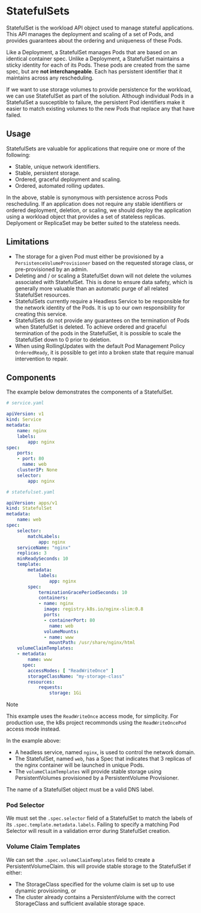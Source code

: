 # StatefulSets

StatefulSet is the workload API object used to manage stateful applications.
This API manages the deployment and scaling of a set of Pods, and provides
guarantees about the ordering and uniqueness of these Pods.

Like a Deployment, a StatefulSet manages Pods that are based on an identical
container spec. Unlike a Deployment, a StatefulSet maintains a sticky identity
for each of its Pods. These pods are created from the same spec, but are **not
interchangeable**. Each has persistent identifier that it maintains across any
rescheduling.

If we want to use storage volumes to provide persistence for the workload, we
can use StatefulSet as part of the solution. Although individual Pods in a
StatefulSet a susceptible to failure, the persistent Pod identifiers make it
easier to match existing volumes to the new Pods that replace any that have
failed.

## Usage

StatefulSets are valuable for applications that require one or more of the
following:
- Stable, unique network identifiers.
- Stable, persistent storage.
- Ordered, graceful deployment and scaling.
- Ordered, automated rolling updates.

In the above, stable is synonymous with persistence across Pods rescheduling. If
an application does not require any stable identifiers or ordered deployment,
deletion, or scaling, we should deploy the application using a workload object
that provides a set of stateless replicas. Deplyoment or ReplicaSet may be
better suited to the stateless needs.

## Limitations
- The storage for a given Pod must either be provisioned by a
  `PersistenceVolumeProvisioner` based on the requested storage class, or
  pre-provisioned by an admin.
- Deleting and / or scaling a StatefulSet down will not delete the volumes
  associated with StatefulSet. This is done to ensure data safety, which is
  generally more valuable than an automatic purge of all related StatefulSet
  resources.
- StatefulSets currently require a Headless Service to be responsible for the
  network identity of the Pods. It is up to our own responsibility for creating
  this service.
- StatefulSets do not provide any guarantees on the termination of Pods when
  StatefulSet is deleted. To achieve ordered and graceful termination of the
  pods in the StatefulSet, it is possible to scale the StatefulSet down to 0
  prior to deletion.
- When using RollingUpdates with the default Pod Management Policy
  `OrderedReady`, it is possible to get into a broken state that require manual
  intervention to repair.

## Components

The example below demonstrates the components of a StatefulSet.

```yaml
# service.yaml

apiVersion: v1
kind: Service
metadata:
    name: nginx
    labels:
        app: nginx
spec:
    ports:
    - port: 80
      name: web
    clusterIP: None
    selector:
        app: nginx
```

```yaml
# statefulset.yaml

apiVersion: apps/v1
kind: StatefulSet
metadata:
    name: web
spec:
    selector:
        matchLabels:
            app: nginx
    serviceName: "nginx"
    replicas: 3
    minReadySeconds: 10
    template:
        metadata:
            labels:
                app: nginx
        spec:
            terminationGracePeriodSeconds: 10
            containers:
            - name: nginx
              image: registry.k8s.io/nginx-slim:0.8
              ports:
              - containerPort: 80
                name: web
              volumeMounts:
              - name: www
                mountPath: /usr/share/nginx/html
    volumeClaimTemplates:
    - metadata:
        name: www
      spec:
        accessModes: [ "ReadWriteOnce" ]
        storageClassName: "my-storage-class"
        resources:
            requests:
                storage: 1Gi
```

> [!NOTE]
> This example uses the `ReadWriteOnce` access mode, for simplicity. For
> production use, the k8s project recommonds using the `ReadWriteOncePod` access
> mode instead.

In the example above:
- A headless service, named `nginx`, is used to control the network domain.
- The StatefulSet, named `web`, has a Spec that indicates that 3 replicas of the
  nginx container will be launched in unique Pods.
- The `volumeClaimTemplates` will provide stable storage using PersistentVolumes
  provisioned by a PersistentVolume Provisioner.

The name of a StatefulSet object must be a valid DNS label.

### Pod Selector

We must set the `.spec.selector` field of a StatefulSet to match the labels of
its `.spec.template.metadata.labels`. Failing to specify a matching Pod Selector
will result in a validation error during StatefulSet creation.

### Volume Claim Templates

We can set the `.spec.volumeClaimTemplates` field to create a
PersistentVolumeClaim. this will provide stable storage to the StatefulSet if
either:
- The StorageClass specified for the volume claim is set up to use dynamic
  provisioning, or
- The cluster already contains a PersistentVolume with the correct StorageClass
  and sufficient available storage space.



